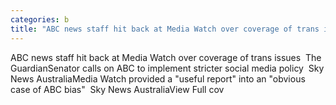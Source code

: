 ```yaml
---
categories: b
title: "ABC news staff hit back at Media Watch over coverage of trans issues  The Guardian"
---
```

ABC news staff hit back at Media Watch over coverage of trans issues&nbsp;&nbsp;The GuardianSenator calls on ABC to implement stricter social media policy&nbsp;&nbsp;Sky News AustraliaMedia Watch provided a "useful report" into an "obvious case of ABC bias"&nbsp;&nbsp;Sky News AustraliaView Full cov